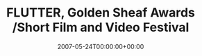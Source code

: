 ---
templateKey: event
guid: 0892b7db-6eab-11ea-99c5-002590d1d1b0
date: 2007-05-24T00:00:00+00:00
eventTime: 'none'
title: FLUTTER, Golden Sheaf Awards /Short Film and Video Festival
artist: FLUTTER
city: Yorkton
venue: Golden Sheaf Awards /Short Film and Video Festival
group: PPF House
---